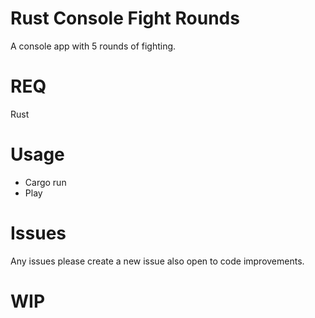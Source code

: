 # Rust Console Fight Rounds

A console app with 5 rounds of fighting. 

# REQ

Rust

# Usage 

- Cargo run
- Play

# Issues

Any issues please create a new issue also open to code improvements. 

# WIP